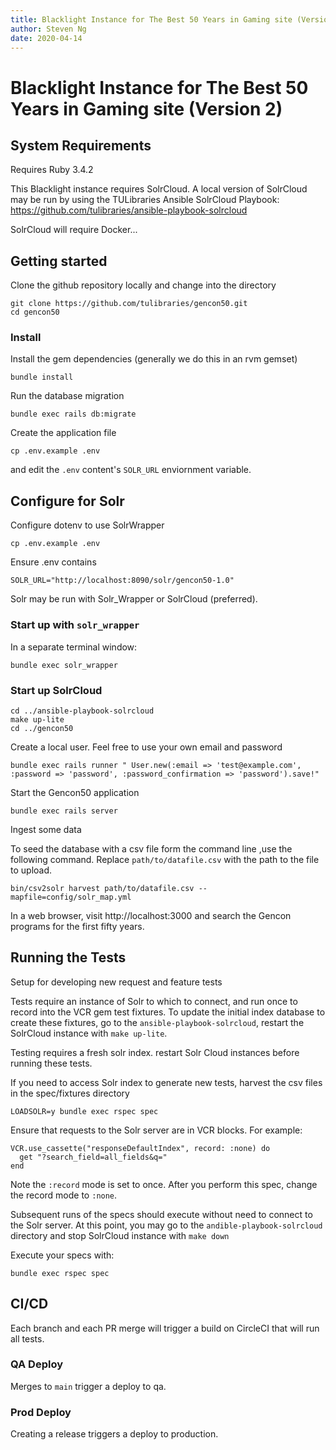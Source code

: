 ```yaml
---
title: Blacklight Instance for The Best 50 Years in Gaming site (Version 2)
author: Steven Ng
date: 2020-04-14
---
```


# Blacklight Instance for The Best 50 Years in Gaming site (Version 2)

## System Requirements

Requires Ruby 3.4.2

This Blacklight instance requires SolrCloud. A local version of SolrCloud may be run
by using the TULibraries Ansible SolrCloud Playbook:
https://github.com/tulibraries/ansible-playbook-solrcloud

SolrCloud will require Docker...

## Getting started

Clone the github repository locally and change into the directory

    git clone https://github.com/tulibraries/gencon50.git
    cd gencon50

### Install

Install the gem dependencies (generally we do this in an rvm gemset)

    bundle install

Run the database migration

    bundle exec rails db:migrate

Create the application file

    cp .env.example .env

and edit the `.env` content's `SOLR_URL` enviornment variable.

## Configure for Solr

Configure dotenv to use SolrWrapper

    cp .env.example .env

Ensure .env contains

    SOLR_URL="http://localhost:8090/solr/gencon50-1.0"

Solr may be run with Solr_Wrapper or SolrCloud (preferred).

### Start up with `solr_wrapper`

In a separate terminal window:

    bundle exec solr_wrapper

### Start up SolrCloud

    cd ../ansible-playbook-solrcloud
    make up-lite
    cd ../gencon50

Create a local user. Feel free to use your own email and password

    bundle exec rails runner " User.new(:email => 'test@example.com', :password => 'password', :password_confirmation => 'password').save!"

Start the Gencon50 application

    bundle exec rails server

Ingest some data

To seed the database with a csv file form the command line ,use the following command. Replace `path/to/datafile.csv`
with the path to the file to upload.

    bin/csv2solr harvest path/to/datafile.csv --mapfile=config/solr_map.yml

In a web browser, visit http://localhost:3000 and search the Gencon programs for the first fifty years.


## Running the Tests

Setup for developing new request and feature tests

Tests require an instance of Solr to which to connect, and run once to record into the VCR gem test fixtures.
To update the initial index database to create these fixtures, go to the `ansible-playbook-solrcloud`, restart the SolrCloud
instance with `make up-lite`.

Testing requires a fresh solr index. restart Solr Cloud instances before running these tests.

If you need to access Solr index to generate new tests, harvest the csv files in the spec/fixtures directory

    LOADSOLR=y bundle exec rspec spec

Ensure that requests to the Solr server are in VCR blocks. For example:

    VCR.use_cassette("responseDefaultIndex", record: :none) do
      get "?search_field=all_fields&q="
    end

Note the `:record` mode is set to once. After you perform this spec, change the record mode to `:none`.

Subsequent runs of the specs should execute without need to connect to the Solr server. At this point, you may go to the
`andible-playbook-solrcloud` directory and stop SolrCloud instance with `make down`

Execute your specs with:

    bundle exec rspec spec

## CI/CD

Each branch and each PR merge will trigger a build on CircleCI that will run all tests.

### QA Deploy
Merges to `main` trigger a deploy to qa.

### Prod Deploy
Creating a release triggers a deploy to production.

